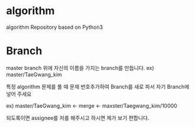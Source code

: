 # algorithm
algorithm Repository based on Python3

# Branch

master branch 위에 자신의 이름을 가지는 branch를 만듭니다.
ex) master/TaeGwang_kim

특정 algorithm 문제를 풀 때 문제 번호추가하여 Branch를 새로 파서 자기 Branch에 넣어 주세요

ex) master/TaeGwang_kim <- merge <- maxster/Taegwang_kim/10000

되도록이면 assignee를 저를 해주시고 하시면 제가 보기 편합니다.
